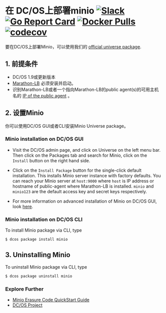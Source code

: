 # 在 DC/OS上部署minio [![Slack](https://slack.minio.io/slack?type=svg)](https://slack.minio.io) [![Go Report Card](https://goreportcard.com/badge/minio/minio)](https://goreportcard.com/report/minio/minio) [![Docker Pulls](https://img.shields.io/docker/pulls/minio/minio.svg?maxAge=604800)](https://hub.docker.com/r/minio/minio/) [![codecov](https://codecov.io/gh/minio/minio/branch/master/graph/badge.svg)](https://codecov.io/gh/minio/minio)

要在DC/OS上部署Minio，可以使用我们的 [official universe package](https://github.com/mesosphere/universe/tree/version-3.x/repo/packages/M/minio/6).

## 1. 前提条件

  - DC/OS 1.9或更新版本
  - [Marathon-LB](https://dcos.io/docs/1.9/usage/service-discovery/marathon-lb/usage/) 必须安装并启动。
  - 识别Marathon-LB或者一个指向Marathon-LB的public agent(s)的可用主机名的 [IP of the public agent](https://dcos.io/docs/1.9/administration/locate-public-agent/) 。


## 2. 设置Minio 

你可以使用DC/OS GUI或者CLI安装Minio Universe package。

### Minio installation on DC/OS GUI 
- Visit the DC/OS admin page, and click on Universe on the left menu bar. Then click on the Packages tab and search for Minio, click on the ```Install``` button on the right hand side.

- Click on the `Install Package` button for the single-click default installation. This installs Minio server instance with factory defaults. You can reach your Minio server at `host:9000` where `host` is IP address or hostname of public-agent where Marathon-LB is installed. `minio` and `minio123` are the default access key and secret keys respectively.

- For more information on advanced installation of Minio on DC/OS GUI, look [here](https://github.com/dcos/examples/blob/master/minio/1.9/README.md#minio-installation-using-gui).

### Minio installation on DC/OS CLI

To install Minio package via CLI, type

```bash
$ dcos package install minio
```

## 3. Uninstalling Minio

To uninstall Minio package via CLI, type

```bash
$ dcos package uninstall minio
```

### Explore Further

- [Minio Erasure Code QuickStart Guide](https://docs.minio.io/docs/minio-erasure-code-quickstart-guide)
- [DC/OS Project](https://docs.mesosphere.com/)

